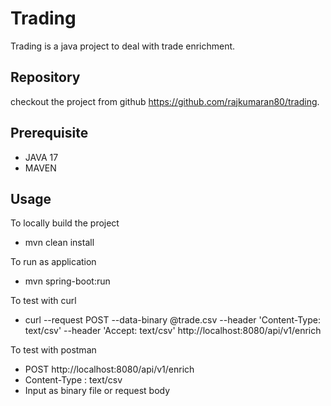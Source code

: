 # Trading
Trading is a java project to deal with trade enrichment.

## Repository
checkout the project from github https://github.com/rajkumaran80/trading.

## Prerequisite
- JAVA 17
- MAVEN

## Usage
To locally build the project
- mvn clean install

To run as application
- mvn spring-boot:run

To test with curl
- curl --request POST --data-binary @trade.csv --header 'Content-Type: text/csv' --header 'Accept: text/csv' http://localhost:8080/api/v1/enrich

To test with postman
- POST http://localhost:8080/api/v1/enrich
- Content-Type : text/csv
- Input as binary file or request body
